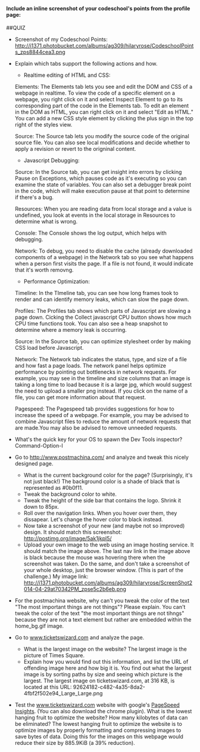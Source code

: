 #### Include an inline screenshot of your codeschool's points from the profile page:

<!-- Modify the Markdown to include your answers. Don't delete the questions! -->

##QUIZ

* Screenshot of my Codeschool Points: http://i1371.photobucket.com/albums/ag309/hilaryrose/CodeschoolPoints_zps8844cea3.png


* Explain which tabs support the following actions and how.

  * Realtime editing of HTML and CSS: 
  
  Elements: The Elements tab lets you see and edit the DOM and CSS of a webpage in realtime. To view the code of a specific element on a webpage, you right click on it and select Inspect Element to go to its corresponding part of the code in the Elements tab. To edit an element in the DOM as HTML, you can right click on it and select "Edit as HTML." You can add a new CSS style element by clicking the plus sign in the top right of the styles view. 

  Source: The Source tab lets you modify the source code of the original source file. You can also see local modifications and decide whether to apply a revision or revert to the origninal content.



  * Javascript Debugging:


  Source: In the Source tab, you can get insight into errors by clicking Pause on Exceptions, which pauses code as it's executing so you can examine the state of variables. You can also set a debugger break point in the code, which will make execution pause at that point to determine if there's a bug. 

  Resources: When you are reading data from local storage and a value is undefined, you look at events in the local storage in Resources to determine what is wrong. 

  Console: The Console shows the log output, which helps with debugging. 

  Network: To debug, you need to disable the cache (already downloaded components of a webpage) in the Network tab so you see what happens when a person first visits the page. If a file is not found, it would indicate that it's worth removng.





  * Performance Optimization: 

  Timeline: In the TImeline tab, you can see how long frames took to render and can identify memory leaks, which can slow the page down.

  Profiles: The Profiles tab shows which parts of Javascript are slowing a page down. Cicking the Collect javascript CPU button shows how much CPU time functions took. You can also see a heap snapshot to determine where a memory leak is occurring. 

  Source: In the Source tab, you can optimize stylesheet order by making CSS load before Javascript. 

  Network: The Network tab indicates the status, type, and size of a file and how fast a page loads. The network panel helps optimize performance by pointing out bottlenecks in network requests. For example, you may see in the timeline and size columns that an image is taking a long time to load because it is a large jpg, which would suggest the need to upload a smaller png instead. If you click on the name of a file, you can get more information about that request.

  Pagespeed: The Pagespeed tab provides suggestions for how to increase the speed of a webpage. For example, you may be advised to combine Javascript files to reduce the amount of network requests that are made.You may also be advised to remove unneeded requests.








* What's the quick key for your OS to spawn the Dev Tools inspector?
Command-Option-I




* Go to http://www.postmachina.com/ and analyze and tweak this nicely designed page.
  * What is the current background color for the page?  (Surprisingly, it's not just black!) The background color is a shade of black that is represented as #0b0f11.
  * Tweak the background color to white.
  * Tweak the height of the side bar that contains the logo.  Shrink it down to 85px.
  * Roll over the navigation links.  When you hover over them, they dissapear.  Let's change the hover color to black instead.
  * Now take a screenshot of your new (and maybe not so improved) design.  It should match this screenshot: http://postimg.org/image/5ak1jkpl5/
  * Upload your own image to the web using an image hosting service.  It should match the image above. The last nav link in the image above is black because the mouse was hovering there when the screenshot was taken. Do the same, and don't take a screenshot of your whole desktop, just the browser window. (This is part of the challenge.)
My image link: http://i1371.photobucket.com/albums/ag309/hilaryrose/ScreenShot2014-04-29at70342PM_zpse5c2b6eb.png




* For the postmachina website, why can't you tweak the color of the text "The most important things are not things"?  Please explain.
You can't tweak the color of the text "the most important things are not tihngs" because they are not a text element but rather are embedded within the home_bg.gif image.




* Go to www.ticketswizard.com and analyze the page.  
  * What is the largest image on the website? The largest image is the picture of Times Square.
  * Explain how you would find out this information, and list the URL of offending image here and how big it is. You find out what the largest image is by sorting paths by size and seeing which picture is the largest. The largest image on ticketswizard.com, at 316 KB, is located at this URL: 92624182-c482-4a35-8da2-4fbf2f502e94_Large_Large.png 




* Test the www.ticketswizard.com website with google's [PageSpeed Insights](http://www.ticketswizard.com/).  (You can also download the chrome plugin).  What is the lowest hanging fruit to optimize the website?  How many kilobytes of data can be eliminated?
The lowest hanging fruit to optimize the website is to optimize images by properly formatting and compressing images to save bytes of data. Doing this for the images on this webpage would reduce their size by 885.9KiB (a 39% reduction).
